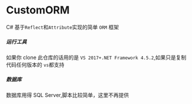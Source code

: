# CustomORM

C# 基于`Reflect`和`Attribute`实现的简单 `ORM` 框架

##### 运行工具

如果你 clone 此仓库的话用的是 `VS 2017+.NET Framework 4.5.2`,如果只是复制代码任何版本的 `vs`都支持

##### 数据库

数据库用得 SQL Server,脚本比较简单，这里不再提供
